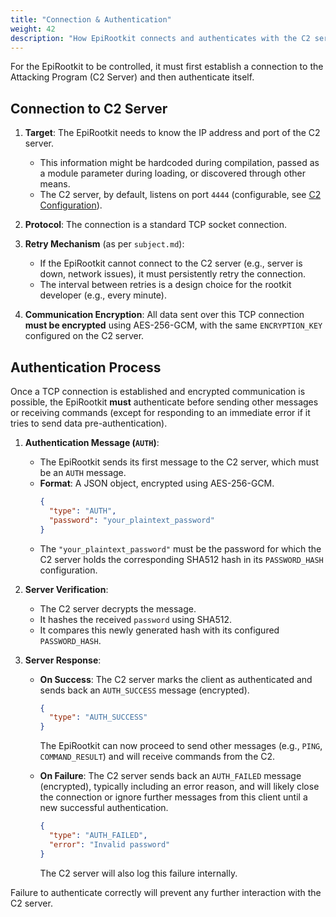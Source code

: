 ```yaml
---
title: "Connection & Authentication"
weight: 42
description: "How EpiRootkit connects and authenticates with the C2 server."
---
```


For the EpiRootkit to be controlled, it must first establish a connection to the Attacking Program (C2 Server) and then authenticate itself.

## Connection to C2 Server

1.  **Target**: The EpiRootkit needs to know the IP address and port of the C2 server.
    *   This information might be hardcoded during compilation, passed as a module parameter during loading, or discovered through other means.
    *   The C2 server, by default, listens on port `4444` (configurable, see [C2 Configuration](../03-attacking-program/configuration.md)).

2.  **Protocol**: The connection is a standard TCP socket connection.

3.  **Retry Mechanism** (as per `subject.md`):
    *   If the EpiRootkit cannot connect to the C2 server (e.g., server is down, network issues), it must persistently retry the connection.
    *   The interval between retries is a design choice for the rootkit developer (e.g., every minute).

4.  **Communication Encryption**: All data sent over this TCP connection **must be encrypted** using AES-256-GCM, with the same `ENCRYPTION_KEY` configured on the C2 server.

## Authentication Process

Once a TCP connection is established and encrypted communication is possible, the EpiRootkit **must** authenticate before sending other messages or receiving commands (except for responding to an immediate error if it tries to send data pre-authentication).

1.  **Authentication Message (`AUTH`)**:
    *   The EpiRootkit sends its first message to the C2 server, which must be an `AUTH` message.
    *   **Format**: A JSON object, encrypted using AES-256-GCM.
        ```json
        {
          "type": "AUTH",
          "password": "your_plaintext_password"
        }
        ```
    *   The `"your_plaintext_password"` must be the password for which the C2 server holds the corresponding SHA512 hash in its `PASSWORD_HASH` configuration.

2.  **Server Verification**:
    *   The C2 server decrypts the message.
    *   It hashes the received `password` using SHA512.
    *   It compares this newly generated hash with its configured `PASSWORD_HASH`.

3.  **Server Response**:
    *   **On Success**: The C2 server marks the client as authenticated and sends back an `AUTH_SUCCESS` message (encrypted).
        ```json
        {
          "type": "AUTH_SUCCESS"
        }
        ```
        The EpiRootkit can now proceed to send other messages (e.g., `PING`, `COMMAND_RESULT`) and will receive commands from the C2.

    *   **On Failure**: The C2 server sends back an `AUTH_FAILED` message (encrypted), typically including an error reason, and will likely close the connection or ignore further messages from this client until a new successful authentication.
        ```json
        {
          "type": "AUTH_FAILED",
          "error": "Invalid password"
        }
        ```
        The C2 server will also log this failure internally.

Failure to authenticate correctly will prevent any further interaction with the C2 server. 